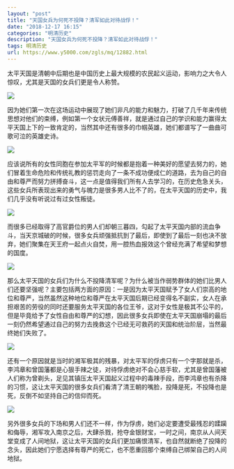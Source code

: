 ```yaml
---
layout: "post"
title: "天国女兵为何死不投降？清军如此对待战俘！"
date: "2018-12-17 16:15"
categories: "明清历史"
description: "天国女兵为何死不投降？清军如此对待战俘！"
tags: 明清历史
url: https://www.y5000.com/zgls/mq/12882.html
---
```






太平天国是清朝中后期也是中国历史上最大规模的农民起义运动，影响力之大令人惊叹，尤其是天国的女兵们更是令人称赞。

![](https://img.y5000.com/uploads/allimg/170209/140RB164-0.jpg)

因为她们第一次在这场运动中展现了她们非凡的能力和魅力，打破了几千年来传统思想对他们的束缚，例如第一个女状元傅善祥，就是通过自己的学识和能力赢得太平天国上下的一致肯定的，当然其中还有很多的巾帼英雄，她们都谱写了一曲曲可歌可泣的英雄史诗。

![](https://img.y5000.com/uploads/allimg/170209/140RC5E-1.jpg)

应该说所有的女性同胞在参加太平军的时候都是抱着一种美好的愿望去努力的，她们冒着生命危险和传统礼教的惩罚走向了一条不成功便成仁的道路，去为自己的自由和尊严而努力拼搏奋斗，这一点是值得我们所有人去学习的，在历史危急关头，这些女兵所表现出来的勇气与魄力是很多男人比不了的，在太平天国的历史中，我们几乎没有听说过有过女性叛徒。

![](https://img.y5000.com/uploads/allimg/170209/140R64534-2.jpg)

而很多已经取得了高官爵位的男人们却朝三暮四，勾起了太平天国内部的流血争斗，当天京城破的时候，很多女兵顽强抵抗到了最后，即使到了最后一刻也决不放弃，她们聚集在天王府一起点火自焚，用一腔热血报效这个曾经充满了希望和梦想的国度。

![](https://img.y5000.com/uploads/allimg/170209/140RB5S-3.jpg)

那么太平天国的女兵们为什么不投降清军呢？为什么被当作弱势群体的她们比男人们还要坚强呢？主要包括两方面的原因：一是因为太平天国赋予了女人们崇高的地位和尊严，当然虽然这种地位和尊严在太平天国后期已经变得名不副实，女人在承担艰苦的劳役的同时还要服务太平天国的各位王爷，这对于女性是极其不公平的，但是毕竟给予了女性自由和尊严的幻想，因此很多女兵即使在太平天国崩塌的最后一刻仍然希望通过自己的努力去挽救这个已经无可救药的天国和统治阶层，当然最终她们失败了。

![](https://img.y5000.com/uploads/allimg/170209/140R64H0-4.jpg)

还有一个原因就是当时的湘军极其的残暴，对太平军的俘虏只有一个字那就是杀，李鸿章和曾国藩都是心狠手辣之徒，对待俘虏绝对不会心慈手软，尤其是曾国藩被人们称为曾剃头，足见其镇压太平天国起义过程中的毒辣手段，而李鸿章也有杀降的习惯，这让太平天国的很多女兵们看清了清王朝的嘴脸，投降是死，不投降也是死，反倒不如坚持自己的信仰而死。

![](https://img.y5000.com/uploads/allimg/170209/140RC0A-5.jpg)

另外很多女兵的下场和男人们还不一样，作为俘虏，她们必定要遭受最残忍的蹂躏和侮辱，湘军攻入南京之后，大肆杀戮，抢夺金银财宝，一时之间，南京从人间天堂变成了人间地狱，这让太平天国的女兵们更加痛恨清军，也自然就断绝了投降的念头，因此她们宁愿选择有尊严的死亡，也不愿重回那个束缚自己绑架自己的人间地狱。
